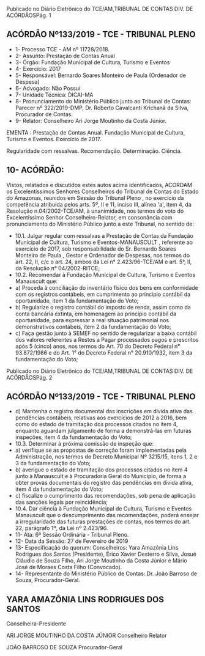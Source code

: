 Publicado  no  Diário  Eletrônico do TCE/AM,TRIBUNAL DE CONTAS DIV. DE ACÓRDÃOSPág. 1

## ACÓRDÃO Nº133/2019 - TCE - TRIBUNAL PLENO

- 1- Processo TCE - AM nº 11728/2018.
- 2- Assunto: Prestação de Contas Anual
- 3- Órgão: Fundação Municipal de Cultura, Turismo e Eventos
- 4- Exercício: 2017
- 5- Responsável: Bernardo Soares Monteiro de Paula (Ordenador de Despesa)
- 6- Advogado: Não Possui
- 7- Unidade Técnica: DICAI-MA
- 8- Pronunciamento  do  Ministério  Público  junto  ao  Tribunal  de  Contas: Parecer  nº 322/2019-DMP, Dr. Roberto Cavalcanti Krichanã da Silva, Procurador de Contas.
- 9- Relator: Conselheiro Ari Jorge Moutinho da Costa Júnior.

EMENTA : Prestação  de  Contas  Anual.  Fundação Municipal de Cultura, Turismo e Eventos. Exercício de 2017.

Regularidade com ressalvas. Recomendação. Determinação. Ciência.

## 10-  ACÓRDÃO:

Vistos, relatados e discutidos estes autos acima identificados, ACORDAM os Excelentíssimos Senhores Conselheiros do Tribunal de Contas do Estado do Amazonas, reunidos em Sessão do Tribunal Pleno , no exercício da competência atribuída pelos arts. 5º, II e 11, inciso III, alínea 'a', item 4, da Resolução n.04/2002-TCE/AM, à unanimidade, nos termos do voto do Excelentíssimo Senhor Conselheiro-Relator, em consonância com pronunciamento do Ministério Público junto a este Tribunal, no sentido de:

- 10.1. Julgar  regular  com  ressalvas a  Prestação  de  Contas da Fundação Municipal  de  Cultura,  Turismo  e  Eventos-MANAUSCULT ,  referente ao  exercício  de  2017,  sob  responsabilidade do Sr.  Bernardo  Soares Monteiro de Paula ,  Gestor  e  Ordenador  de  Despesas,  nos  termos  do art. 22, II, c/c o art. 24, ambos da Lei n° 2.423/96-TCE/AM e art. 5°, II, da Resolução n° 04/2002-RITCE;
- 10.2. Recomendar à Fundação Municipal de Cultura, Turismo e Eventos Manauscult que:
- a) Proceda à conciliação do inventário físico dos bens em conformidade com  os  registros  contábeis,  em  cumprimento  ao  princípio  contábil  da oportunidade, item 1 da fundamentação do Voto;
- b)  Regularize o registro contábil do imposto de renda, assim como da conta bancária extinta, em homenagem  ao princípio contábil da oportunidade, para expressar a real situação patrimonial nos demonstrativos contábeis, item 2 da fundamentação do Voto;
- c)  Faça  gestão  junto  à  SEMEF  no  sentido  de  regularizar  a  baixa contábil dos valores referentes a Restos a Pagar processados pagos e prescritos após 5 (cinco) anos, nos termos do Art. 70 do Decreto Federal n° 93.872/1986 e do Art. 1° do Decreto Federal n° 20.910/1932, item 3 da fundamentação do Voto;

Publicado  no  Diário  Eletrônico do TCE/AM,TRIBUNAL DE CONTAS DIV. DE ACÓRDÃOSPág. 2

## ACÓRDÃO Nº133/2019 - TCE - TRIBUNAL PLENO

- d)  Mantenha  o  registro  documental  das  inscrições  em  dívida  ativa  das pendências  contábeis,  relativas  aos  exercícios  de  2012  a  2016,  bem como  do  estado  de  tramitação  dos  processos  citados  no  item  4, enquanto  aguardam  julgamento  de  forma  a  demonstrá-las  em  futuras inspeções, item 4 da fundamentação do Voto;
- 10.3. Determinar à próxima comissão de inspeção que:
- a)  verifique  se  as  propostas  de  correção  foram  implementadas  pela Administração, nos termos do Decreto Municipal Nº 3215/15, itens 1, 2 e 3 da fundamentação do Voto;
- b) averigue o estado de tramitação dos processos citados no item 4 junto à  Manauscult  e  à  Procuradoria  Geral  do  Município,  de  forma  a  obter provas documentais do registro das pendências em dívida ativa, item 4 da fundamentação do Voto;
- c) fiscalize o cumprimento das recomendações, sob pena de aplicação das sanções legais por reincidência;
- 10.4. Dar ciência à Fundação Municipal de Cultura, Turismo e Eventos Manauscult que o descumprimento das recomendações, poderá ensejar a irregularidade das futuras prestações de contas, nos termos do art. 22, parágrafo 1º, da Lei nº 2.423/96.
- 11-  Ata: 6ª Sessão Ordinária - Tribunal Pleno.
- 12-  Data da Sessão: 27 de Fevereiro de 2019
- 13-  Especificação  do  quorum: Conselheiros: Yara  Amazônia  Lins  Rodrigues  dos Santos (Presidente), Érico Xavier Desterro e Silva, Josué Cláudio de Souza Filho, Ari Jorge Moutinho da Costa Júnior e Mário José de Moraes Costa Filho (Convocado).
- 14-  Representante  do  Ministério  Público  de  Contas: Dr. João  Barroso  de  Souza, Procurador-Geral.

## YARA AMAZÔNIA LINS RODRIGUES DOS SANTOS

Conselheira-Presidente

ARI JORGE MOUTINHO DA COSTA JÚNIOR Conselheiro Relator

JOÃO BARROSO DE SOUZA Procurador-Geral